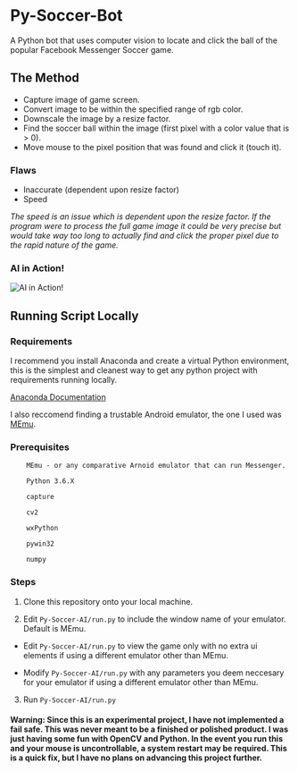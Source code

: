 # Py-Soccer-Bot
A Python bot that uses computer vision to locate and click the ball of the popular Facebook Messenger Soccer game.

## The Method
* Capture image of game screen.
* Convert image to be within the specified range of rgb color.
* Downscale the image by a resize factor.
* Find the soccer ball within the image (first pixel with a color value that is > 0).
* Move mouse to the pixel position that was found and click it (touch it).

### Flaws
* Inaccurate (dependent upon resize factor)
* Speed

_The speed is an issue which is dependent upon the resize factor. If the program were to process the full game image it could be very precise but would take way too long to actually find and click the proper pixel due to the rapid nature of the game._

### AI in Action!
![AI in Action!](https://i.imgur.com/T3CgQrp.gif)

## Running Script Locally

### Requirements
I recommend you install Anaconda and create a virtual Python environment, this is the simplest and cleanest way to get any python project with requirements running locally.

[Anaconda Documentation](https://docs.anaconda.com/anaconda/)

I also reccomend finding a trustable Android emulator, the one I used was [MEmu](https://www.memuplay.com/).

### Prerequisites
```
    MEmu - or any comparative Arnoid emulator that can run Messenger.
    
    Python 3.6.X

    capture
    
    cv2
    
    wxPython
    
    pywin32
    
    numpy
```

### Steps
  1. Clone this repository onto your local machine.
  
  2. Edit ```Py-Soccer-AI/run.py``` to include the window name of your emulator. Default is MEmu.
  
  *  Edit ```Py-Soccer-AI/run.py``` to view the game only with no extra ui elements if using a different emulator other than MEmu.
  
  *  Modify ```Py-Soccer-AI/run.py``` with any parameters you deem neccesary for your emulator if using a different emulator other than MEmu.
  
  3. Run ```Py-Soccer-AI/run.py```
 
#### Warning: Since this is an experimental project, I have not implemented a fail safe. This was never meant to be a finished or polished product. I was just having some fun with OpenCV and Python.  In the event you run this and your mouse is uncontrollable, a system restart may be required. This is a quick fix, but I have no plans on advancing this project further.
